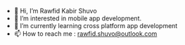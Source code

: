 - 👋 Hi, I’m Rawfid Kabir Shuvo
- 👀 I’m interested in mobile app development.
- 🌱 I’m currently learning cross platform app development
- 📫 How to reach me : rawfid.shuvo@outlook.com

<!---
rawfidkshuvo/rawfidkshuvo is a ✨ special ✨ repository because its `README.md` (this file) appears on your GitHub profile.
You can click the Preview link to take a look at your changes.
--->
